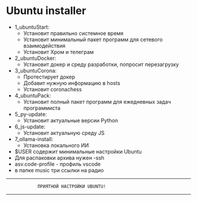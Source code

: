 # Ubuntu installer
 - 1_ubuntuStart:
 	- Установит правильно системное время
 	- Установит минимальный пакет программ для сетевого взаимодействия
 	- Установит Хром и телеграм
 - 2_ubuntuDocker:
 	- Установит докер и среду разработки, попросит перезагрузку
 - 3_ubuntuCorona:
 	- Протестирует докер
 	- Добавит нужную информацию в hosts
 	- Установит coronachess
 - 4_ubuntuPack:
 	- Установит полный пакет программ для ежедневных задач программиста
 - 5_py-update:
 	- Установит актуальные версии Python
 - 6_js-update:
 	- Установит актуальную среду JS
 - 7_ollama-install:
 	- Установка локального ИИ
 - $USER содержит минимальные настройки Ubuntu
 - Для распаковки архива нужен -ssh
 - asv.code-profile - профиль vscode
 - в папке music три ссылки на радио
****************************************************************************
				ПРИЯТНОЙ НАСТРОЙКИ UBUNTU!
****************************************************************************

